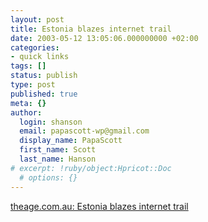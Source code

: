 ```yaml
---
layout: post
title: Estonia blazes internet trail
date: 2003-05-12 13:05:06.000000000 +02:00
categories:
- quick links
tags: []
status: publish
type: post
published: true
meta: {}
author:
  login: shanson
  email: papascott-wp@gmail.com
  display_name: PapaScott
  first_name: Scott
  last_name: Hanson
# excerpt: !ruby/object:Hpricot::Doc
  # options: {}
---
```

<p><a title="an Estonian likes to... surf the Net and at the same time talk on his mobile phone" href="http://www.theage.com.au/articles/2003/05/12/1052591710889.html">theage.com.au: Estonia blazes internet trail</a></p>
